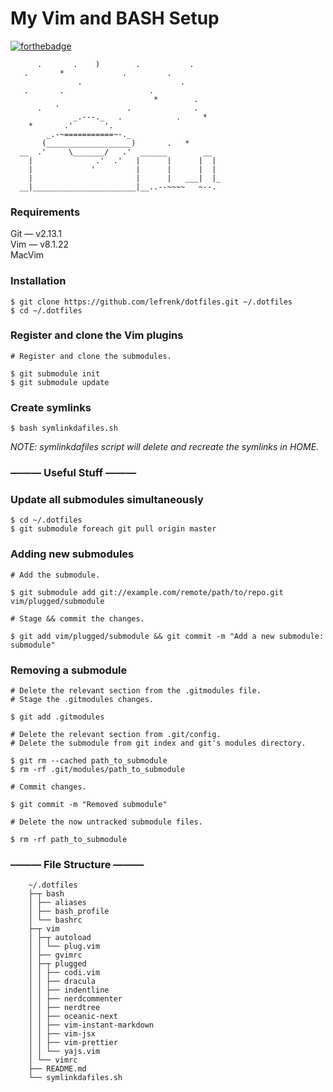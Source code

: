 
# My Vim and BASH Setup
[![forthebadge](https://forthebadge.com/images/badges/its-not-a-lie-if-you-believe-it.svg)](https://forthebadge.com)
```
      .       .    )        .           .
   .       *             .         .
               .                      .
   .       .                   .
                                *        .
      .   '               .              .
              _.---._   .            .     *
    *       .'       '.
        _.-~===========~-._
       (___________________)       .   *
  __  .'     \_______/   .'  ______        __
    |              .'  .'   |      |      |  |
    |             '         |      |      |  |
    |                       |      |   ___|  |_
  __|_______________________|__..--~~~~   ~--.

```

### Requirements

Git — v2.13.1  
Vim — v8.1.22  
MacVim

### Installation

```console
$ git clone https://github.com/lefrenk/dotfiles.git ~/.dotfiles
$ cd ~/.dotfiles
```

### Register and clone the Vim plugins
```console
# Register and clone the submodules.

$ git submodule init
$ git submodule update
```

### Create symlinks
```console
$ bash symlinkdafiles.sh
```
_NOTE: symlinkdafiles script will delete and recreate the symlinks in HOME._

### ——— Useful Stuff ———

### Update all submodules simultaneously
```console
$ cd ~/.dotfiles
$ git submodule foreach git pull origin master
```

### Adding new submodules
```console
# Add the submodule.

$ git submodule add git://example.com/remote/path/to/repo.git vim/plugged/submodule

# Stage && commit the changes.

$ git add vim/plugged/submodule && git commit -m "Add a new submodule: submodule"
```

### Removing a submodule
```console
# Delete the relevant section from the .gitmodules file.
# Stage the .gitmodules changes.

$ git add .gitmodules

# Delete the relevant section from .git/config.
# Delete the submodule from git index and git's modules directory.

$ git rm --cached path_to_submodule
$ rm -rf .git/modules/path_to_submodule

# Commit changes.

$ git commit -m "Removed submodule"

# Delete the now untracked submodule files.

$ rm -rf path_to_submodule
```

### ——— File Structure ———

```
    ~/.dotfiles
    ├─┬ bash
    │ ├── aliases
    │ ├── bash_profile
    │ └── bashrc
    ├─┬ vim
    │ ├─┬ autoload
    │ │ └── plug.vim
    │ ├── gvimrc
    │ ├─┬ plugged
    │ │ ├── codi.vim
    │ │ ├── dracula
    │ │ ├── indentline
    │ │ ├── nerdcommenter
    │ │ ├── nerdtree
    │ │ ├── oceanic-next
    │ │ ├── vim-instant-markdown
    │ │ ├── vim-jsx
    │ │ ├── vim-prettier
    │ │ └── yajs.vim
    │ └── vimrc
    ├── README.md
    └── symlinkdafiles.sh
```

